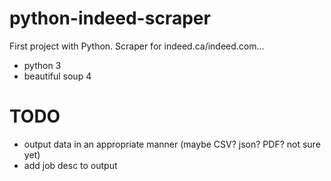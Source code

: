 # python-indeed-scraper

First project with Python. Scraper for indeed.ca/indeed.com...

* python 3
* beautiful soup 4

# TODO

* output data in an appropriate manner (maybe CSV? json? PDF? not sure yet)
* add job desc to output
